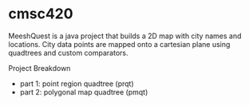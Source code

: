 # cmsc420
MeeshQuest is a java project that builds a 2D map with city names and locations. City data points are mapped onto a cartesian plane using quadtrees and custom comparators.

Project Breakdown
- part 1: point region quadtree (prqt)
- part 2: polygonal map quadtree (pmqt)

